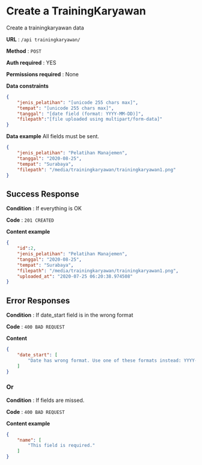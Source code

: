 # Create a TrainingKaryawan

Create a trainingkaryawan data

**URL** : `/api trainingkaryawan/`

**Method** : `POST`

**Auth required** : YES

**Permissions required** : None

**Data constraints**

```json
{
    "jenis_pelatihan": "[unicode 255 chars max]",
    "tempat": "[unicode 255 chars max]",
    "tanggal": "[date field (format: YYYY-MM-DD)]",
    "filepath":"[file uploaded using multipart/form-data]"
}
```

**Data example** All fields must be sent.

```json
{
    "jenis_pelatihan": "Pelatihan Manajemen",
    "tanggal": "2020-08-25",
    "tempat": "Surabaya",
    "filepath": "/media/trainingkaryawan/trainingkaryawan1.png"
}
```

## Success Response

**Condition** : If everything is OK

**Code** : `201 CREATED`

**Content example**

```json
{
    "id":2,
    "jenis_pelatihan": "Pelatihan Manajemen",
    "tanggal": "2020-08-25",
    "tempat": "Surabaya",
    "filepath": "/media/trainingkaryawan/trainingkaryawan1.png",
    "uploaded_at": "2020-07-25 06:20:38.974508"
}
```

## Error Responses

**Condition** : If date_start field is in the wrong format

**Code** : `400 BAD REQUEST`

**Content**
```json
{
    "date_start": [
        "Date has wrong format. Use one of these formats instead: YYYY-MM-DD."
    ]
}
```

### Or

**Condition** : If fields are missed.

**Code** : `400 BAD REQUEST`

**Content example**
```json
{
    "name": [
        "This field is required."
    ]
}
```